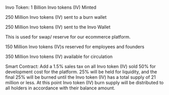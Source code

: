 Invo Token:
1 Billion Invo tokens (IV) Minted

250 Million Invo tokens (IV) sent to a burn wallet

250 Million Invo tokens (IV) sent to the Invo Wallet

This is used for swap/ reserve for our ecommerce platform. 

150 Million Invo tokens (IV)s reserved for employees and founders

350 Million Invo tokens (IV) available for circulation

Smart Contract:
Add a 1.5% sales tax on all Invo token (IV) sold 50% for development cost for the platform. 25% will be  held for liquidity, and the final 25% will be burned until the Invo token (IV) has a total supply of 21 million or less. At this point Invo token (IV) burn supply will be distributed to all holders in accordance with their balance amount. 


